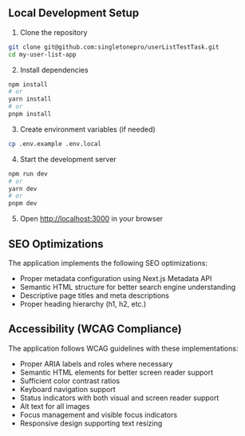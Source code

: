 ## Local Development Setup

1. Clone the repository
```bash
git clone git@github.com:singletonepro/userListTestTask.git
cd my-user-list-app
```

2. Install dependencies
```bash
npm install
# or
yarn install
# or
pnpm install
```

3. Create environment variables (if needed)
```bash
cp .env.example .env.local
```

4. Start the development server
```bash
npm run dev
# or
yarn dev
# or
pnpm dev
```

5. Open [http://localhost:3000](http://localhost:3000) in your browser

## SEO Optimizations

The application implements the following SEO optimizations:
- Proper metadata configuration using Next.js Metadata API
- Semantic HTML structure for better search engine understanding
- Descriptive page titles and meta descriptions
- Proper heading hierarchy (h1, h2, etc.)

## Accessibility (WCAG Compliance)

The application follows WCAG guidelines with these implementations:
- Proper ARIA labels and roles where necessary
- Semantic HTML elements for better screen reader support
- Sufficient color contrast ratios
- Keyboard navigation support
- Status indicators with both visual and screen reader support
- Alt text for all images
- Focus management and visible focus indicators
- Responsive design supporting text resizing